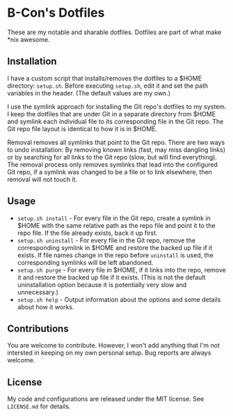 B-Con's Dotfiles
===
These are my notable and sharable dotfiles. Dotfiles are part of what make \*nix awesome.

Installation
---
I have a custom script that installs/removes the dotfiles to a $HOME directory: `setup.sh`. Before executing `setup.sh`, edit it and set the path variables in the header. (The default values are my own.)

I use the symlink approach for installing the Git repo's dotfiles to my system. I keep the dotfiles that are under Git in a separate directory from $HOME and symlink each individual file to its corresponding file in the Git repo. The Git repo file layout is identical to how it is in $HOME.

Removal removes all symlinks that point to the Git repo. There are two ways to undo installation: By removing known links (fast, may miss dangling links) or by searching for all links to the Git repo (slow, but will find everything). The removal process only removes symlinks that lead into the configured Git repo, if a symlink was changed to be a file or to link elsewhere, then removal will not touch it.

Usage
---
* `setup.sh install` - For every file in the Git repo, create a symlink in $HOME with the same relative path as the repo file and point it to the repo file. If the file already exists, back it up first.
* `setup.sh uninstall` - For every file in the Git repo, remove the corresponding symlink in $HOME and restore the backed up file if it exists. If file names change in the repo before `uninstall` is used, the corresponding symlinks will be left abandoned.
* `setup.sh purge` - For every file in $HOME, if it links into the repo, remove it and restore the backed up file if it exists. (This is not the default uninstallation option because it is potentially very slow and unnecessary.)
* `setup.sh help` - Output information about the options and some details about how it works.

Contributions
---
You are welcome to contribute. However, I won't add anything that I'm not intersted in keeping on my own personal setup. Bug reports are always welcome.

License
---
My code and configurations are released under the MIT license. See `LICENSE.md` for details.

